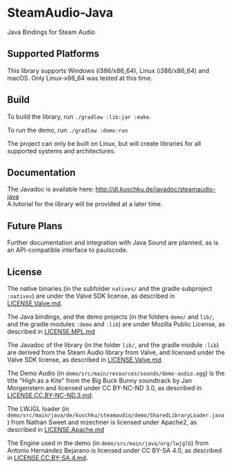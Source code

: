 # SteamAudio-Java
Java Bindings for Steam Audio

## Supported Platforms

This library supports Windows (i386/x86_64), Linux (i386/x86_64) and macOS. Only
Linux-x86_64 was tested at this time.

## Build

To build the library, run `./gradlew :lib:jar :make`.

To run the demo, run `./gradlew :demo:run`

The project can only be built on Linux, but will create libraries for all
supported systems and architectures.

## Documentation

The Javadoc is available here: http://dl.kuschku.de/javadoc/steamaudio-java  
A tutorial for the library will be provided at a later time.

## Future Plans

Further documentation and integration with Java Sound are planned, as is an
API-compatible interface to paulscode.

## License

The native binaries (in the subfolder `natives/` and the gradle subproject
`:natives`) are under the Valve SDK license, as described in [LICENSE.Valve.md](https://github.com/justjanne/SteamAudio-Java/blob/master/LICENSE.Valve.md).

The Java bindings, and the demo projects (in the folders `demo/` and `lib/`,
and the gradle modules `:demo` and `:lib`) are under Mozilla Public License,
as described in [LICENSE.MPL.md](https://github.com/justjanne/SteamAudio-Java/blob/master/LICENSE.MPL.md)

The Javadoc of the library (in the folder `lib/`,
and the gradle module `:lib`) are derived from the Steam Audio library from Valve, and licensed under the Valve SDK license, as described in [LICENSE.Valve.md](https://github.com/justjanne/SteamAudio-Java/blob/master/LICENSE.Valve.md).

The Demo Audio (in `demo/src/main/resources/sounds/demo-audio.ogg`) is the title
"High as a Kite" from the Big Buck Bunny soundtrack by Jan Morgenstern and
licensed under CC BY-NC-ND 3.0, as described in [LICENSE.CC.BY-NC-ND.3.md](https://github.com/justjanne/SteamAudio-Java/blob/master/LICENSE.CC.BY-NC-ND.3.md).

The LWJGL loader (in `demo/src/main/java/de/kuschku/steamaudio/demo/SharedLibraryLoader.java`)
from Nathan Sweet and mzechner is licensed under Apache2, as described in [LICENSE.Apache.md](https://github.com/justjanne/SteamAudio-Java/blob/master/LICENSE.Apache.md)

The Engine used in the demo (in `demo/src/main/java/org/lwjglb`) from Antonio
Hernández Bejarano is licensed under CC BY-SA 4.0, as described in [LICENSE.CC.BY-SA.4.md](https://github.com/justjanne/SteamAudio-Java/blob/master/LICENSE.CC.BY-SA.4.md). 
